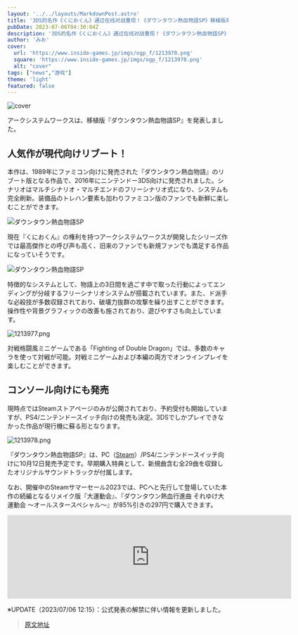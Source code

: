 ```yaml
---
layout: '../../layouts/MarkdownPost.astro'
title: '3DS的名作《くにおくん》通过在线对战重现！《ダウンタウン熱血物語SP》移植版将在Switch和Steam上推出'
pubDate: 2023-07-06T04:30:04Z
description: '3DS的名作《くにおくん》通过在线对战重现！《ダウンタウン熱血物語SP》移植版将在Switch和Steam上推出'
author: 'みお'
cover:
  url: 'https://www.inside-games.jp/imgs/ogp_f/1213970.png'
  square: 'https://www.inside-games.jp/imgs/ogp_f/1213970.png'
  alt: "cover"
tags: ["news","游戏"]
theme: 'light'
featured: false
---
```


![cover](https://www.inside-games.jp/imgs/ogp_f/1213970.png)

<figure class="ctms-editor-twitter"><blockquote class="twitter-tweet" data-conversation=""><a href="https://twitter.com/Kunio_Kun_PR/status/1676789565171056640?s=20"></a></blockquote><script async="" charset="utf-8" src="https://platform.twitter.com/widgets.js"></script></figure>

アークシステムワークスは、移植版『ダウンタウン熱血物語SP』を発表しました。

## 人気作が現代向けリブート！

本作は、1989年にファミコン向けに発売された『ダウンタウン熱血物語』のリブート版となる作品で、2016年にニンテンドー3DS向けに発売されました。シナリオはマルチシナリオ・マルチエンドのフリーシナリオ式になり、システムも完全刷新。装備品のトレハン要素も加わりファミコン版のファンでも新鮮に楽しむことができます。

![ダウンタウン熱血物語SP](https://www.inside-games.jp/imgs/zoom/1213975.png)

現在『くにおくん』の権利を持つアークシステムワークスが開発したシリーズ作では最高傑作との呼び声も高く、旧来のファンでも新規ファンでも満足する作品になっていそうです。

![ダウンタウン熱血物語SP](https://www.inside-games.jp/imgs/zoom/1213976.png)

特徴的なシステムとして、物語上の3日間を過ごす中で取った行動によってエンディングが分岐するフリーシナリオシステムが搭載されています。また、ド派手な必殺技が多数収録されており、破壊力抜群の攻撃を繰り出すことができます。
操作性や背景グラフィックの改善も施されており、遊びやすさも向上しています。

![1213977.png](https://www.inside-games.jp/imgs/zoom/1213977.png)

対戦格闘風ミニゲームである「Fighting of Double Dragon」では、多数のキャラを使って対戦が可能。対戦ミニゲームおよび本編の両方でオンラインプレイを楽しむことができます。

## コンソール向けにも発売

現時点ではSteamストアページのみが公開されており、予約受付も開始していますが、PS4/ニンテンドースイッチ向けの発売も決定。3DSでしかプレイできなかった作品が現行機に蘇る形となります。

![1213978.png](https://www.inside-games.jp/imgs/zoom/1213978.png)

『ダウンタウン熱血物語SP』は、PC（[Steam](https://store.steampowered.com/app/2090370/SP/)）/PS4/ニンテンドースイッチ向けに10月12日発売予定です。早期購入特典として、新規曲含む全29曲を収録したオリジナルサウンドトラックが付属します。

なお、開催中のSteamサマーセール2023では、PCへと先行して登場していた本作の続編となるリメイク版『大運動会』、『ダウンタウン熱血行進曲 それゆけ大運動会 ～オールスタースペシャル～』が85%引きの297円で購入できます。

<iframe src="https://store.steampowered.com/widget/326340/" frameborder="0" width="646" height="190"></iframe>

※UPDATE（2023/07/06 12:15）：公式発表の解禁に伴い情報を更新しました。

>[原文地址](https://www.inside-games.jp/article/2023/07/06/147036.html)  